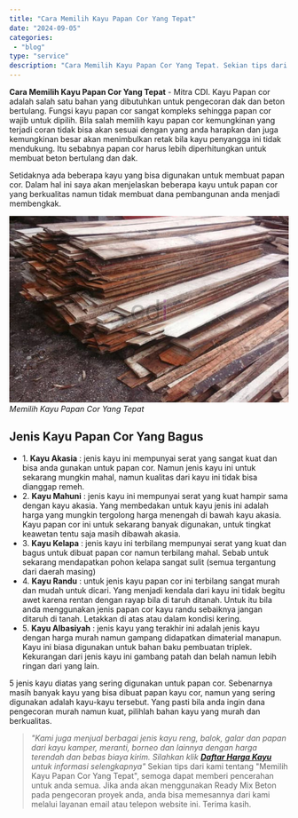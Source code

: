 ```yaml
---
title: "Cara Memilih Kayu Papan Cor Yang Tepat"
date: "2024-09-05"
categories:
 - "blog"
type: "service"
description: "Cara Memilih Kayu Papan Cor Yang Tepat. Sekian tips dari kami tentang Memilih Kayu Papan Cor Yang Tepat, semoga dapat memberi pencerahan untuk anda semua...."
---
```


**Cara Memilih Kayu Papan Cor Yang Tepat** - Mitra CDI. Kayu Papan cor adalah salah satu bahan yang dibutuhkan untuk pengecoran dak dan beton bertulang. Fungsi kayu papan cor sangat kompleks sehingga papan cor wajib untuk dipilih. Bila salah memilih kayu papan cor kemungkinan yang terjadi coran tidak bisa akan sesuai dengan yang anda harapkan dan juga kemungkinan besar akan menimbulkan retak bila kayu penyangga ini tidak mendukung. Itu sebabnya papan cor harus lebih diperhitungkan untuk membuat beton bertulang dan dak.

Setidaknya ada beberapa kayu yang bisa digunakan untuk membuat papan cor. Dalam hal ini saya akan menjelaskan beberapa kayu untuk papan cor yang berkualitas namun tidak membuat dana pembangunan anda menjadi membengkak.

![Memilih Kayu Papan Cor Yang Tepat](/images/blog/papan-cor-kayu.jpg)
*Memilih Kayu Papan Cor Yang Tepat*

 ## Jenis Kayu Papan Cor Yang Bagus

- 1\. **Kayu Akasia** : jenis kayu ini mempunyai serat yang sangat kuat dan bisa anda gunakan untuk papan cor. Namun jenis kayu ini untuk sekarang mungkin mahal, namun kualitas dari kayu ini tidak bisa dianggap remeh.
- 2\. **Kayu Mahuni** : jenis kayu ini mempunyai serat yang kuat hampir sama dengan kayu akasia. Yang membedakan untuk kayu jenis ini adalah harga yang mungkin tergolong harga menengah di bawah kayu akasia. Kayu papan cor ini untuk sekarang banyak digunakan, untuk tingkat keawetan tentu saja masih dibawah akasia.
- 3\. **Kayu Kelapa** : jenis kayu ini terbilang mempunyai serat yang kuat dan bagus untuk dibuat papan cor namun terbilang mahal. Sebab untuk sekarang mendapatkan pohon kelapa sangat sulit (semua tergantung dari daerah masing)
- 4\. **Kayu Randu** : untuk jenis kayu papan cor ini terbilang sangat murah dan mudah untuk dicari. Yang menjadi kendala dari kayu ini tidak begitu awet karena rentan dengan rayap bila di taruh ditanah. Untuk itu bila anda menggunakan jenis papan cor kayu randu sebaiknya jangan ditaruh di tanah. Letakkan di atas atau dalam kondisi kering.
- 5\. **Kayu Albasiyah** : jenis kayu yang terakhir ini adalah jenis kayu dengan harga murah namun gampang didapatkan dimaterial manapun. Kayu ini biasa digunakan untuk bahan baku pembuatan triplek. Kekurangan dari jenis kayu ini gambang patah dan belah namun lebih ringan dari yang lain.

5 jenis kayu diatas yang sering digunakan untuk papan cor. Sebenarnya masih banyak kayu yang bisa dibuat papan kayu cor, namun yang sering digunakan adalah kayu-kayu tersebut. Yang pasti bila anda ingin dana pengecoran murah namun kuat, pilihlah bahan kayu yang murah dan berkualitas.

> _"Kami juga menjual berbagai jenis kayu reng, balok, galar dan papan dari kayu kamper, meranti, borneo dan lainnya dengan harga terendah dan bebas biaya kirim. Silahkan klik **[Daftar Harga Kayu](/blog/perbandingan-harga-kayu-meranti-jati-kamper-borneo)** untuk informasi selengkapnya"_
Sekian tips dari kami tentang "Memilih Kayu Papan Cor Yang Tepat", semoga dapat memberi pencerahan untuk anda semua. Jika anda akan menggunakan Ready Mix Beton pada pengecoran proyek anda, anda bisa memesannya dari kami melalui layanan email atau telepon website ini. Terima kasih.

